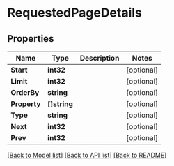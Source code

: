 # RequestedPageDetails

## Properties

Name | Type | Description | Notes
------------ | ------------- | ------------- | -------------
**Start** | **int32** |  | [optional] 
**Limit** | **int32** |  | [optional] 
**OrderBy** | **string** |  | [optional] 
**Property** | **[]string** |  | [optional] 
**Type** | **string** |  | [optional] 
**Next** | **int32** |  | [optional] 
**Prev** | **int32** |  | [optional] 

[[Back to Model list]](../README.md#documentation-for-models) [[Back to API list]](../README.md#documentation-for-api-endpoints) [[Back to README]](../README.md)



